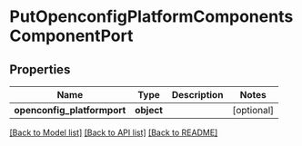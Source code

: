 # PutOpenconfigPlatformComponentsComponentPort

## Properties
Name | Type | Description | Notes
------------ | ------------- | ------------- | -------------
**openconfig_platformport** | **object** |  | [optional] 

[[Back to Model list]](../README.md#documentation-for-models) [[Back to API list]](../README.md#documentation-for-api-endpoints) [[Back to README]](../README.md)


